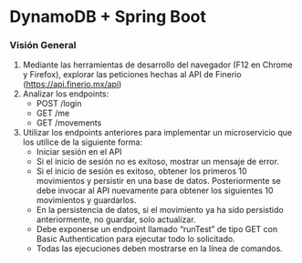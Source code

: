 # DynamoDB + Spring Boot

### Visión General

1. Mediante las herramientas de desarrollo del navegador (F12 en Chrome y Firefox), explorar las peticiones hechas al API de Finerio (https://api.finerio.mx/api)
2. Analizar los endpoints:
	 - POST /login
	 - GET /me
	 - GET /movements
3. Utilizar los endpoints anteriores para implementar un microservicio que los utilice de la siguiente forma:
	 - Iniciar sesión en el API
	 - Si el inicio de sesión no es exitoso, mostrar un mensaje de error.
	 - Si el inicio de sesión es exitoso, obtener los primeros 10 movimientos y persistir en una base de datos. Posteriormente se debe invocar al API nuevamente para obtener los siguientes 10 movimientos y guardarlos.
	 - En la persistencia de datos, si el movimiento ya ha sido persistido anteriormente, no guardar, solo actualizar.
	 - Debe exponerse un endpoint llamado “runTest” de tipo GET con Basic Authentication para ejecutar todo lo solicitado.
	 - Todas las ejecuciones deben mostrarse en la línea de comandos.